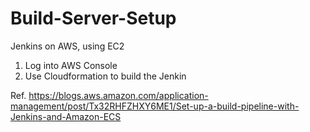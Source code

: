# Build-Server-Setup
Jenkins on AWS, using EC2



1.  Log into AWS Console
2.  Use Cloudformation to build the Jenkin


Ref. 
https://blogs.aws.amazon.com/application-management/post/Tx32RHFZHXY6ME1/Set-up-a-build-pipeline-with-Jenkins-and-Amazon-ECS

